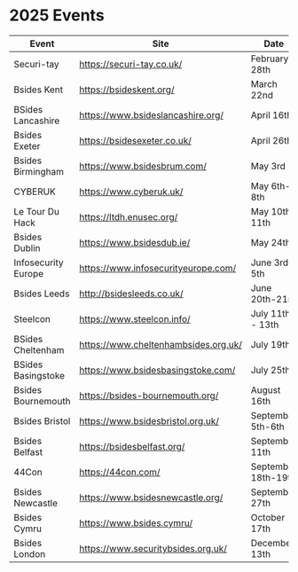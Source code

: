 # 2025 Events

| Event               | Site                                 | Date                  |
|---------------------|--------------------------------------|-----------------------|
| Securi-tay          | https://securi-tay.co.uk/            | February 28th         |
| Bsides Kent         | https://bsideskent.org/              | March 22nd            |
| BSides Lancashire   | https://www.bsideslancashire.org/    | April 16th            |
| Bsides Exeter 	    | https://bsidesexeter.co.uk/ 	       | April 26th            |
| Bsides Birmingham   | https://www.bsidesbrum.com/          | May 3rd               |
| CYBERUK             | https://www.cyberuk.uk/              | May 6th-8th           |
| Le Tour Du Hack     | https://ltdh.enusec.org/             | May 10th-11th         |
| Bsides Dublin       | https://www.bsidesdub.ie/            | May 24th              |
| Infosecurity Europe	| https://www.infosecurityeurope.com/  | June 3rd - 5th        |
| Bsides Leeds      	| http://bsidesleeds.co.uk/            | June 20th-21st        |
| Steelcon 	          | https://www.steelcon.info/           | July 11th - 13th      |
| BSides Cheltenham 	| https://www.cheltenhambsides.org.uk/ | July 19th             |
| BSides Basingstoke 	| https://www.bsidesbasingstoke.com/ 	 | July 25th             |
| Bsides Bournemouth  | https://bsides-bournemouth.org/      | August 16th           |
| Bsides Bristol      |	https://www.bsidesbristol.org.uk/ 	 | September 5th-6th     |
| Bsides Belfast      | https://bsidesbelfast.org/           | September 11th        |
| 44Con               | https://44con.com/                   | September 18th-19th   |
| Bsides Newcastle    | https://www.bsidesnewcastle.org/     | September 27th        |
| Bsides Cymru        | https://www.bsides.cymru/            | October 17th          |
| Bsides London       |	https://www.securitybsides.org.uk/   | December 13th         |

